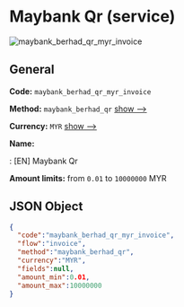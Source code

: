 
# Maybank Qr (service) 
![maybank_berhad_qr_myr_invoice](https://static.openfintech.io/payment_methods/maybank_berhad_qr_myr_invoice/logo.svg?w=400&c=v0.59.26#w200)  

## General 
 
**Code:** `maybank_berhad_qr_myr_invoice` 
 
**Method:** `maybank_berhad_qr` 
 [show -->](/payment-methods/maybank_berhad_qr/) 
 
**Currency:** `MYR` [show -->](/currencies/MYR/) 
 
**Name:** 
 
:	[EN] Maybank Qr 
 
**Amount limits:** from `0.01` to `10000000` MYR 

## JSON Object 

```json
{
  "code":"maybank_berhad_qr_myr_invoice",
  "flow":"invoice",
  "method":"maybank_berhad_qr",
  "currency":"MYR",
  "fields":null,
  "amount_min":0.01,
  "amount_max":10000000
}
```  
